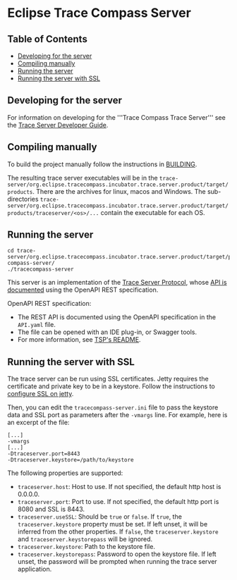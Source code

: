 # Eclipse Trace Compass Server

## Table of Contents

<!-- START doctoc generated TOC please keep comment here to allow auto update -->
<!-- DON'T EDIT THIS SECTION, INSTEAD RE-RUN doctoc TO UPDATE -->

- [Developing for the server](#developing-for-the-server)
- [Compiling manually](#compiling-manually)
- [Running the server](#running-the-server)
- [Running the server with SSL](#running-the-server-with-ssl)

<!-- END doctoc generated TOC please keep comment here to allow auto update -->

## Developing for the server

For information on developing for the '''Trace Compass Trace Server''' see the [Trace Server Developer Guide](https://github.com/eclipse-tracecompass/org.eclipse.tracecompass/blob/master/doc/trace-server/trace-server-dev-guide.md).

## Compiling manually

To build the project manually follow the instructions in [BUILDING](../BUILDING).

The resulting trace server executables will be in the
`trace-server/org.eclipse.tracecompass.incubator.trace.server.product/target/products`.
There are the archives for linux, macos and Windows. The sub-directories
`trace-server/org.eclipse.tracecompass.incubator.trace.server.product/target/products/traceserver/<os>/...`
contain the executable for each OS.

## Running the server

    cd trace-server/org.eclipse.tracecompass.incubator.trace.server.product/target/products/traceserver/linux/gtk/x86_64/trace-compass-server/
    ./tracecompass-server

This server is an implementation of the [Trace Server Protocol](https://github.com/theia-ide/trace-server-protocol),
whose [API is documented](https://theia-ide.github.io/trace-server-protocol/) using the OpenAPI REST specification.

OpenAPI REST specification:

- The REST API is documented using the OpenAPI specification in the `API.yaml` file.
- The file can be opened with an IDE plug-in, or Swagger tools.
- For more information, see [TSP's README](https://github.com/theia-ide/trace-server-protocol/blob/master/README.md#how-to).

## Running the server with SSL

The trace server can be run using SSL certificates.
Jetty requires the certificate and private key to be in a keystore.
Follow the instructions to [configure SSL on jetty](https://jetty.org/docs/jetty/12/operations-guide/keystore/index.html).

Then, you can edit the `tracecompass-server.ini` file to pass the keystore data and SSL port as parameters after the `-vmargs` line.
For example, here is an excerpt of the file:

    [...]
    -vmargs
    [...]
    -Dtraceserver.port=8443
    -Dtraceserver.keystore=/path/to/keystore

The following properties are supported:

- `traceserver.host`: Host to use. If not specified, the default http host is 0.0.0.0.
- `traceserver.port`: Port to use. If not specified, the default http port is 8080 and SSL is 8443.
- `traceserver.useSSL`: Should be `true` or `false`. If `true`, the `traceserver.keystore` property must be set. If left unset, it will be inferred from the other properties. If `false`, the `traceserver.keystore` and `traceserver.keystorepass` will be ignored.
- `traceserver.keystore`: Path to the keystore file.
- `traceserver.keystorepass`: Password to open the keystore file. If left unset, the password will be prompted when running the trace server application.
